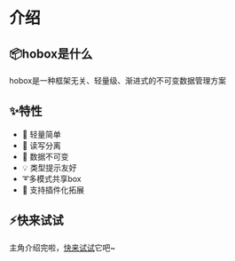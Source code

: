 # 介绍

## 📦hobox是什么

hobox是一种框架无关、轻量级、渐进式的不可变数据管理方案

## ✨特性

+ 🎈 轻量简单
+ 📝 读写分离
+ 📌 数据不可变
+ 💡 类型提示友好
+ ➰多模式共享box
+ 🔩 支持插件化拓展

## ⚡快来试试
主角介绍完啦，[快来试试](/base)它吧~


